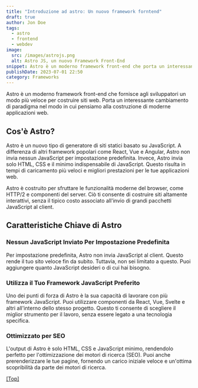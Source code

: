 ```yaml
---
title: "Introduzione ad astro: Un nuovo framework forntend"
draft: true
author: Jon Doe
tags:
  - astro
  - frontend
  - webdev
image:
  src: /images/astrojs.png
  alt: Astro JS, un nuovo Framework Front-End
snippet: Astro è un moderno framework front-end che porta un interessante cambiamento di paradigma nello sviluppo di applicazioni web, concentrandosi sull'invio di meno JavaScript e sfruttando le funzionalità moderne del browser.
publishDate: 2023-07-01 22:50
category: Frameworks
---
```

Astro è un moderno framework front-end che fornisce agli sviluppatori un modo più veloce per costruire siti web. Porta un interessante cambiamento di paradigma nel modo in cui pensiamo alla costruzione di moderne applicazioni web.



## Cos'è Astro?

Astro è un nuovo tipo di generatore di siti statici basato su JavaScript. A differenza di altri framework popolari come React, Vue e Angular, Astro non invia nessun JavaScript per impostazione predefinita. Invece, Astro invia solo HTML, CSS e il minimo indispensabile di JavaScript. Questo risulta in tempi di caricamento più veloci e migliori prestazioni per le tue applicazioni web.

Astro è costruito per sfruttare le funzionalità moderne del browser, come HTTP/2 e componenti del server. Ciò ti consente di costruire siti altamente interattivi, senza il tipico costo associato all'invio di grandi pacchetti JavaScript al client.



## Caratteristiche Chiave di Astro



### Nessun JavaScript Inviato Per Impostazione Predefinita

Per impostazione predefinita, Astro non invia JavaScript al client. Questo rende il tuo sito veloce fin da subito. Tuttavia, non sei limitato a questo. Puoi aggiungere quanto JavaScript desideri o di cui hai bisogno.



### Utilizza il Tuo Framework JavaScript Preferito

Uno dei punti di forza di Astro è la sua capacità di lavorare con più framework JavaScript. Puoi utilizzare componenti da React, Vue, Svelte e altri all'interno dello stesso progetto. Questo ti consente di scegliere il miglior strumento per il lavoro, senza essere legato a una tecnologia specifica.



### Ottimizzato per SEO

L'output di Astro è solo HTML, CSS e JavaScript minimo, rendendolo perfetto per l'ottimizzazione dei motori di ricerca (SEO). Puoi anche prerenderizzare le tue pagine, fornendo un carico iniziale veloce e un'ottima scopribilità da parte dei motori di ricerca.

<a href="#top">[Top]</a>
